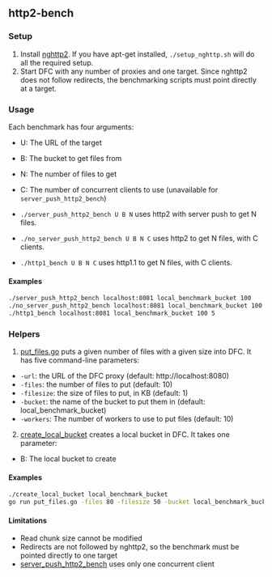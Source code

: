 ## http2-bench

### Setup
1. Install [nghttp2](http://www.nghttp2.org). If you have apt-get installed, `./setup_nghttp.sh` will do all the required setup.
2. Start DFC with any number of proxies and one target. Since nghttp2 does not follow redirects, the benchmarking scripts must point directly at a target.

### Usage

Each benchmark has four arguments:
- U: The URL of the target
- B: The bucket to get files from
- N: The number of files to get
- C: The number of concurrent clients to use (unavailable for `server_push_http2_bench`)

- `./server_push_http2_bench U B N` uses http2 with server push to get N files.
- `./no_server_push_http2_bench U B N C` uses http2 to get N files, with C clients.
- `./http1_bench U B N C` uses http1.1 to get N files, with C clients.

#### Examples
```bash
./server_push_http2_bench localhost:8081 local_benchmark_bucket 100
./no_server_push_http2_bench localhost:8081 local_benchmark_bucket 100 5
./http1_bench localhost:8081 local_benchmark_bucket 100 5
```
### Helpers
1. [put_files.go](./put_files.go) puts a given number of files with a given size into DFC. It has five command-line parameters:

- `-url`: the URL of the DFC proxy (default: http://localhost:8080)
- `-files`: the number of files to put (default: 10)
- `-filesize`: the size of files to put, in KB (default: 1)
- `-bucket`: the name of the bucket to put them in (default: local_benchmark_bucket)
- `-workers`: The number of workers to use to put files (default: 10)

2. [create_local_bucket](./create_local_bucket) creates a local bucket in DFC. It takes one parameter:

- B: The local bucket to create

#### Examples
```bash
./create_local_bucket local_benchmark_bucket
go run put_files.go -files 80 -filesize 50 -bucket local_benchmark_bucket -workers 30
```

#### Limitations
- Read chunk size cannot be modified
- Redirects are not followed by nghttp2, so the benchmark must be pointed directly to one target
- [server_push_http2_bench](./server_push_http2_bench) uses only one concurrent client
